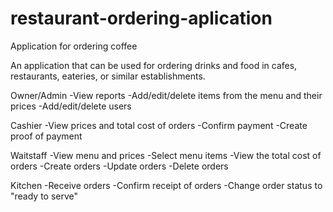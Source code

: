 # restaurant-ordering-aplication
Application for ordering coffee

An application that can be used for ordering drinks and food in cafes, restaurants, eateries, or similar establishments.

Owner/Admin
 -View reports
 -Add/edit/delete items from the menu and their prices
 -Add/edit/delete users

Cashier
 -View prices and total cost of orders
 -Confirm payment
 -Create proof of payment

Waitstaff
 -View menu and prices
 -Select menu items
 -View the total cost of orders
 -Create orders
 -Update orders
 -Delete orders

 Kitchen
 -Receive orders
 -Confirm receipt of orders
 -Change order status to "ready to serve"
